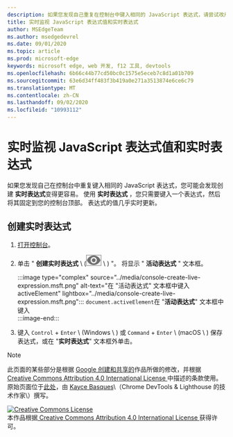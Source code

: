 ```yaml
---
description: 如果您发现自己重复在控制台中键入相同的 JavaScript 表达式，请尝试改用实时表达式。
title: 实时监视 JavaScript 表达式值和实时表达式
author: MSEdgeTeam
ms.author: msedgedevrel
ms.date: 09/01/2020
ms.topic: article
ms.prod: microsoft-edge
keywords: microsoft edge, web 开发, f12 工具, devtools
ms.openlocfilehash: 6b66c44b77cd50bc0c1575e5eceb7c8d1a01b709
ms.sourcegitcommit: 63e6d34ff483f3b419a0e271a3513874e6ce6c79
ms.translationtype: MT
ms.contentlocale: zh-CN
ms.lasthandoff: 09/02/2020
ms.locfileid: "10993112"
---
```

<!-- Copyright Kayce Basques 

   Licensed under the Apache License, Version 2.0 (the "License");
   you may not use this file except in compliance with the License.
   You may obtain a copy of the License at

       https://www.apache.org/licenses/LICENSE-2.0

   Unless required by applicable law or agreed to in writing, software
   distributed under the License is distributed on an "AS IS" BASIS,
   WITHOUT WARRANTIES OR CONDITIONS OF ANY KIND, either express or implied.
   See the License for the specific language governing permissions and
   limitations under the License.  -->





# 实时监视 JavaScript 表达式值和实时表达式   

  

如果您发现自己在控制台中重复键入相同的 JavaScript 表达式，您可能会发现创建 **实时表达式**变得更容易。  使用 **实时表达式** ，您只需要键入一个表达式，然后将其固定到您的控制台顶部。  表达式的值几乎实时更新。  

## 创建实时表达式   

1.  [打开控制台][DevToolsConsoleReferenceOpenConsole]。  
1.  单击 " **创建实时表达式** \ (![ 创建实时表达式 ][ImageCreateLiveExpressionIcon] \ ) "。  将显示 " **活动表达式** " 文本框。  
    
    :::image type="complex" source="../media/console-create-live-expression.msft.png" alt-text="在 "活动表达式" 文本框中键入 activeElement" lightbox="../media/console-create-live-expression.msft.png":::
       `document.activeElement`在 "**活动表达式**" 文本框中键入  
    :::image-end:::  
    
1.  键入 `Control` + `Enter` \ (Windows \ ) 或 `Command` + `Enter` \ (macOS \ ) 保存表达式，或在 "**实时表达式**" 文本框外单击。  

<!--todo: add reference open console (open the console) section when available  -->  

 



<!-- image links -->  

[ImageCreateLiveExpressionIcon]: ../media/create-live-expression-icon.msft.png  

<!-- links -->  

[DevToolsConsoleReferenceOpenConsole]: ./reference.md#open-the-console "打开控制台-控制台参考 |Microsoft 文档"  

> [!NOTE]
> 此页面的某些部分是根据 [Google 创建和共享的][GoogleSitePolicies]作品所做的修改，并根据[ Creative Commons Attribution 4.0 International License ][CCA4IL]中描述的条款使用。  
> 原始页面位于[此处](https://developers.google.com/web/tools/chrome-devtools/console/live-expressions)，由 [Kayce Basques][KayceBasques]\（Chrome DevTools \& Lighthouse 的技术作家\）撰写。  

[![Creative Commons License][CCby4Image]][CCA4IL]  
本作品根据[ Creative Commons Attribution 4.0 International License ][CCA4IL]获得许可。  

[CCA4IL]: https://creativecommons.org/licenses/by/4.0  
[CCby4Image]: https://i.creativecommons.org/l/by/4.0/88x31.png  
[GoogleSitePolicies]: https://developers.google.com/terms/site-policies  
[KayceBasques]: https://developers.google.com/web/resources/contributors/kaycebasques  
